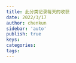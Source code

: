 ```yaml
---
title: 此分类记录每天的收获
date: 2022/3/17
author: chenkun
sidebar: 'auto'
publish: true
keys:
categories:
tags:
---
```


<!--more-->
